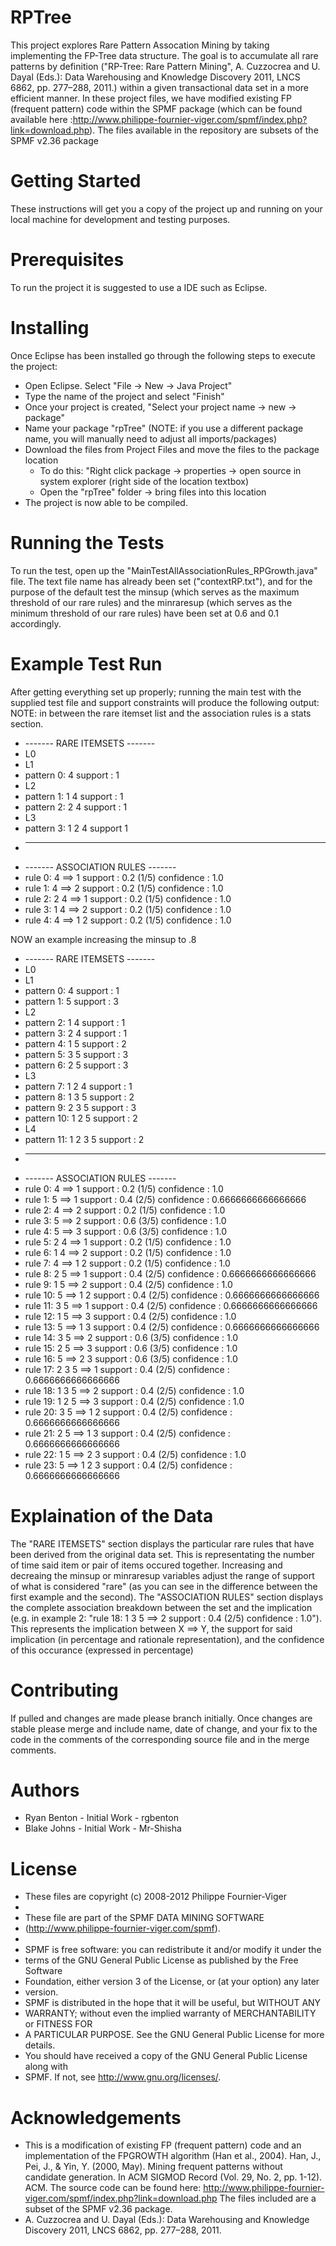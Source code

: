 # RPTree
This project explores Rare Pattern Assocation Mining by taking implementing the FP-Tree data structure.
The goal is to accumulate all rare patterns by definition ("RP-Tree: Rare Pattern Mining", A. Cuzzocrea and U. Dayal (Eds.): Data Warehousing and Knowledge Discovery 2011, LNCS 6862, pp. 277–288, 2011.) within a given transactional data set in a more efficient 
manner. In these project files, we have modified existing FP (frequent pattern) code within the SPMF package (which can be found available here :http://www.philippe-fournier-viger.com/spmf/index.php?link=download.php). The files available in the repository are subsets of the SPMF v2.36 package

# Getting Started
These instructions will get you a copy of the project up and running on your local machine for development and
testing purposes.

# Prerequisites
To run the project it is suggested to use a IDE such as Eclipse. 

# Installing
Once Eclipse has been installed go through the following steps to execute the project:
* Open Eclipse. Select "File -> New -> Java Project"
* Type the name of the project and select "Finish"
* Once your project is created, "Select your project name -> new -> package"
* Name your package "rpTree" (NOTE: if you use a different package name, you will manually need to adjust all imports/packages)
* Download the files from Project Files and move the files to the package location
  * To do this: "Right click package -> properties -> open source in system explorer (right side of the location textbox)
  * Open the "rpTree" folder -> bring files into this location
* The project is now able to be compiled.

# Running the Tests
To run the test, open up the "MainTestAllAssociationRules_RPGrowth.java" file. The text file name has already been set ("contextRP.txt"), and for the purpose of the default test the minsup (which serves as the maximum threshold of our rare rules) and the minraresup (which serves as the minimum threshold of our rare rules) have been set at 0.6 and 0.1 accordingly.

# Example Test Run
After getting everything set up properly; running the main test with the supplied test file and support constraints will produce the following output:
NOTE: in between the rare itemset list and the association rules is a stats section.
 * ------- RARE ITEMSETS -------
 * L0
 * L1
 * pattern 0: 4 support : 1
 * L2
 * pattern 1: 1 4 support : 1
 * pattern 2: 2 4 support : 1
 * L3
 * pattern 3: 1 2 4 support 1
 * -------------------------------
 * ------- ASSOCIATION RULES -------
 * rule 0: 4 ==> 1 support : 0.2 (1/5) confidence : 1.0
 * rule 1: 4 ==> 2 support : 0.2 (1/5) confidence : 1.0
 * rule 2: 2 4 ==> 1 support : 0.2 (1/5) confidence : 1.0
 * rule 3: 1 4 ==> 2 support : 0.2 (1/5) confidence : 1.0
 * rule 4: 4 ==> 1 2 support : 0.2 (1/5) confidence : 1.0
 
NOW an example increasing the minsup to .8

 * ------- RARE ITEMSETS -------
 * L0
 * L1
 * pattern 0: 4 support : 1
 * pattern 1: 5 support : 3
 * L2
 * pattern 2: 1 4 support : 1
 * pattern 3: 2 4 support : 1
 * pattern 4: 1 5 support : 2
 * pattern 5: 3 5 support : 3
 * pattern 6: 2 5 support : 3
 * L3
 * pattern 7: 1 2 4 support : 1
 * pattern 8: 1 3 5 support : 2
 * pattern 9: 2 3 5 support : 3
 * pattern 10: 1 2 5 support : 2
 * L4
 * pattern 11: 1 2 3 5 support : 2
 * -------------------------------
 * ------- ASSOCIATION RULES -------
 * rule 0:  4 ==> 1 support :  0.2 (1/5) confidence :  1.0
 * rule 1:  5 ==> 1 support :  0.4 (2/5) confidence :  0.6666666666666666
 * rule 2:  4 ==> 2 support :  0.2 (1/5) confidence :  1.0
 * rule 3:  5 ==> 2 support :  0.6 (3/5) confidence :  1.0
 * rule 4:  5 ==> 3 support :  0.6 (3/5) confidence :  1.0
 * rule 5:  2 4 ==> 1 support :  0.2 (1/5) confidence :  1.0
 * rule 6:  1 4 ==> 2 support :  0.2 (1/5) confidence :  1.0
 * rule 7:  4 ==> 1 2 support :  0.2 (1/5) confidence :  1.0
 * rule 8:  2 5 ==> 1 support :  0.4 (2/5) confidence :  0.6666666666666666
 * rule 9:  1 5 ==> 2 support :  0.4 (2/5) confidence :  1.0
 * rule 10:  5 ==> 1 2 support :  0.4 (2/5) confidence :  0.6666666666666666
 * rule 11:  3 5 ==> 1 support :  0.4 (2/5) confidence :  0.6666666666666666
 * rule 12:  1 5 ==> 3 support :  0.4 (2/5) confidence :  1.0
 * rule 13:  5 ==> 1 3 support :  0.4 (2/5) confidence :  0.6666666666666666
 * rule 14:  3 5 ==> 2 support :  0.6 (3/5) confidence :  1.0
 * rule 15:  2 5 ==> 3 support :  0.6 (3/5) confidence :  1.0
 * rule 16:  5 ==> 2 3 support :  0.6 (3/5) confidence :  1.0
 * rule 17:  2 3 5 ==> 1 support :  0.4 (2/5) confidence :  0.6666666666666666
 * rule 18:  1 3 5 ==> 2 support :  0.4 (2/5) confidence :  1.0
 * rule 19:  1 2 5 ==> 3 support :  0.4 (2/5) confidence :  1.0
 * rule 20:  3 5 ==> 1 2 support :  0.4 (2/5) confidence :  0.6666666666666666
 * rule 21:  2 5 ==> 1 3 support :  0.4 (2/5) confidence :  0.6666666666666666
 * rule 22:  1 5 ==> 2 3 support :  0.4 (2/5) confidence :  1.0
 * rule 23:  5 ==> 1 2 3 support :  0.4 (2/5) confidence :  0.6666666666666666
 
 
 
# Explaination of the Data
 The "RARE ITEMSETS" section displays the particular rare rules that have been derived from the original data set. This is representating the number of time said item or pair of items occured together. Increasing and decreaing the minsup or minraresup variables adjust the range of support of what is considered "rare" (as you can see in the difference between the first example and the second).
  The "ASSOCIATION RULES" section displays the complete association breakdown between the set and the implication (e.g. in example 2: "rule 18: 1 3 5 ==> 2 support : 0.4 (2/5) confidence : 1.0"). This represents the implication between X ==> Y, the support for said implication (in percentage and rationale representation), and the confidence of this occurance (expressed in percentage)

 
# Contributing
If pulled and changes are made please branch initially. Once changes are stable please merge and include name, date of change, and your fix to the code in the comments of the corresponding source file and in the merge comments.

# Authors
 * Ryan Benton - Initial Work - rgbenton
 * Blake Johns - Initial Work - Mr-Shisha

# License
* These files are copyright (c) 2008-2012 Philippe Fournier-Viger
* 
* These file are part of the SPMF DATA MINING SOFTWARE
* (http://www.philippe-fournier-viger.com/spmf).
* 
* SPMF is free software: you can redistribute it and/or modify it under the
* terms of the GNU General Public License as published by the Free Software
* Foundation, either version 3 of the License, or (at your option) any later
* version.
* SPMF is distributed in the hope that it will be useful, but WITHOUT ANY
* WARRANTY; without even the implied warranty of MERCHANTABILITY or FITNESS FOR
* A PARTICULAR PURPOSE. See the GNU General Public License for more details.
* You should have received a copy of the GNU General Public License along with
* SPMF. If not, see <http://www.gnu.org/licenses/>.

# Acknowledgements
 * This is a modification of existing FP (frequent pattern) code and an implementation of the FPGROWTH algorithm (Han et al., 2004). Han, J., Pei, J., & Yin, Y. (2000, May). Mining frequent patterns without candidate generation. In ACM SIGMOD Record (Vol. 29, No. 2,    pp. 1-12). ACM.
 The source code can be found here: http://www.philippe-fournier-viger.com/spmf/index.php?link=download.php The files included are a subset of the SPMF v2.36 package.
 * A. Cuzzocrea and U. Dayal (Eds.): Data Warehousing and Knowledge Discovery 2011, LNCS 6862, pp. 277–288, 2011.
